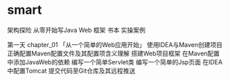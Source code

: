 # smart
架构探险 从零开始写Java Web 框架 书本 实操案例

第一天
chapter_01 「从一个简单的Web应用开始」
    使用IDEA与Maven创建项目
    正确配置Maven配置文件及其配置项含义理解
    搭建Web项目框架
    在Maven配置中添加JavaWeb的依赖
    编写一个简单Servlet类
    编写一个简单的Jsp页面
    在IDEA中配置Tomcat
    提交代码至Git仓库及其远程推送

